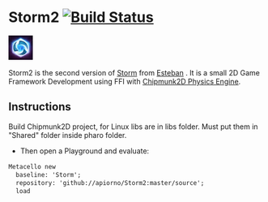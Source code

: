 # Storm2 [![Build Status](https://travis-ci.org/alvarop100/Storm2.svg?branch=master)](https://travis-ci.org/alvarop100/Storm2)
<img src="./logo/logo.jpg" height="48" width="48" >   

 Storm2 is the second version of [Storm][] from [Esteban][] . It is a small 2D Game Framework Development using FFI with [Chipmunk2D Physics Engine][].
 
 ## Instructions
  Build Chipmunk2D project, for Linux libs are in libs folder. Must put them in "Shared" folder inside pharo folder.
  
  - Then open a Playground and evaluate:

```smalltalk
Metacello new
  baseline: 'Storm';
  repository: 'github://apiorno/Storm2:master/source';
  load
```

[esteban]: https://github.com/estebanlm
[storm]: https://github.com/cdlm/pharo-storm
[chipmunk2d physics engine]:https://chipmunk-physics.net/
